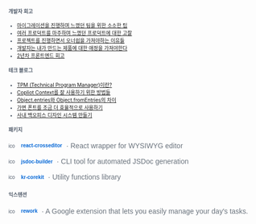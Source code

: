 
<span style="color:#4E5968; font-size:10px;">

#### 개발자 회고
- [마이그레이션을 진행하며 느꼈던 팀을 위한 소소한 팁](https://klmhyeonwooo.tistory.com/183)<br>
- [여러 프로덕트를 마주하며 느꼈던 프로덕트에 대한 고찰](https://klmhyeonwooo.tistory.com/172)<br>
- [프로젝트를 진행하면서 오너쉽을 가져야하는 이유들](https://klmhyeonwooo.tistory.com/149)<br>
- [개발자는 내가 만드는 제품에 대한 애정을 가져야한다](https://klmhyeonwooo.tistory.com/122)<br>
- [2년차 프론트엔드 회고](https://klmhyeonwooo.tistory.com/167)<br>

#### 테크 블로그
- [TPM (Technical Program Manager)이란?](https://klmhyeonwooo.tistory.com/205)<br>
- [Copliot Context를 잘 사용하기 위한 방법들](https://klmhyeonwooo.tistory.com/204)<br>
- [Object.entries와 Object.fromEntries의 차이](https://klmhyeonwooo.tistory.com/203)<br>
- [가변 폰트를 조금 더 효율적으로 사용하기](https://klmhyeonwooo.tistory.com/202)<br>
- [사내 백오피스 디자인 시스템 만들기](https://klmhyeonwooo.tistory.com/201)<br>


#### 패키지
<ul style="list-style: none; padding: 0; margin: 0; font-family: sans-serif; line-height: 1.8;">
  <li style="display: flex; align-items: center; gap: 8px; margin-bottom: 6px;">
    <img width="17" height="auto" alt="icon" src="https://github.com/user-attachments/assets/69ee1f1e-b92d-45b8-b534-941ee871efd4" />
    <a href="https://www.npmjs.com/package/crosseditor-react" style="text-decoration: none; color: #0366d6; font-weight: 600;">react-crosseditor</a>
    <span style="color: #6a737d; font-size: 14px;"> · React wrapper for WYSIWYG editor</span>
  </li>
  <li style="display: flex; align-items: center; gap: 8px; margin-bottom: 6px;">
    <img width="17" height="auto" alt="icon" src="https://github.com/user-attachments/assets/69ee1f1e-b92d-45b8-b534-941ee871efd4" />
    <a href="https://www.npmjs.com/package/jsdoc-builder" style="text-decoration: none; color: #0366d6; font-weight: 600;">jsdoc-builder</a>
    <span style="color: #6a737d; font-size: 14px;"> · CLI tool for automated JSDoc generation</span>
  </li>
  <li style="display: flex; align-items: center; gap: 8px;">
    <img width="17" height="auto" alt="icon" src="https://github.com/user-attachments/assets/69ee1f1e-b92d-45b8-b534-941ee871efd4" />
    <a href="https://www.npmjs.com/package/kr-corekit" style="text-decoration: none; color: #0366d6; font-weight: 600;">kr-corekit</a>
    <span style="color: #6a737d; font-size: 14px;"> · Utility functions library</span>
  </li>
</ul>

#### 익스텐션
<ul style="list-style: none; padding: 0; margin: 0; font-family: sans-serif; line-height: 1.8;">
  <li style="display: flex; align-items: center; gap: 8px; margin-bottom: 6px;">
    <img width="17" height="auto" alt="icon" src="https://lh3.googleusercontent.com/eTtZ8knd4vZNHki7EAPmjtpFYwGETSrP3fh6iGnX4tQy4-1Zb11ArU2zphDMZq1AU29smycrkv8ReS_vDMDdvGOZ=s120" />
    <a href="https://chromewebstore.google.com/detail/rework/mibhdihagebcbcmifindjenkaoikajim?hl=ko" style="text-decoration: none; color: #0366d6; font-weight: 600;">rework</a>
    <span style="color: #6a737d; font-size: 14px;"> · A Google extension that lets you easily manage your day's tasks.</span>
  </li>
</ul>
